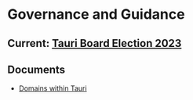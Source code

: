 # Governance and Guidance

## Current: [Tauri Board Election 2023](board-election-2023/README.md)

## Documents

-   [Domains within Tauri](governance-model/Domains.md)
